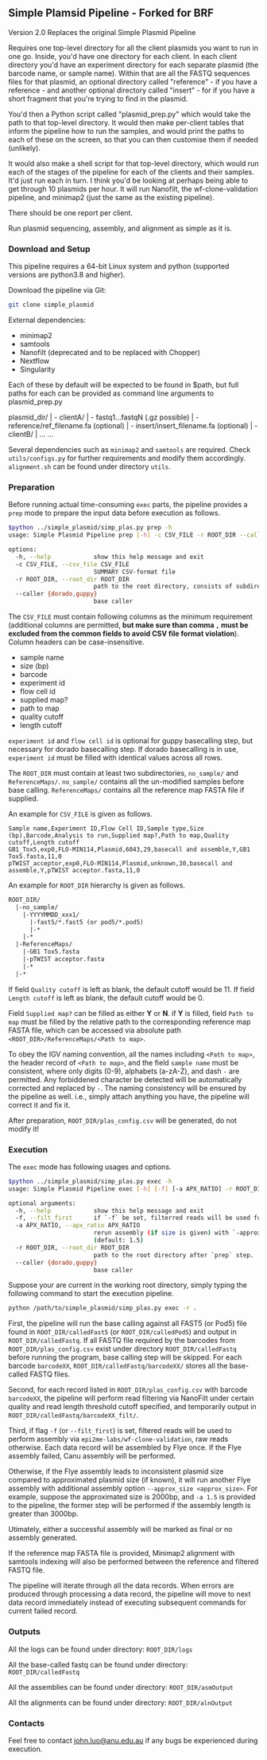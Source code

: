 ## Simple Plamsid Pipeline - Forked for BRF
Version 2.0
Replaces the original Simple Plasmid Pipeline

Requires one top-level directory for all the client plasmids you want to run in one go. 
Inside, you'd have one directory for each client. In each client directory you'd have 
an experiment directory for each separate plasmid (the barcode name, or sample name). 
Within that are all the FASTQ sequences files for that plasmid, an optional 
directory called "reference" - if you have a reference - and another optional directory 
called "insert" - for if you have a short fragment that you're trying to find in the plasmid.
 
You'd then a Python script called "plasmid_prep.py" which would take the path to that 
top-level directory. It would then make per-client tables that inform the pipeline how 
to run the samples, and would print the paths to each of these on the screen, so that 
you can then customise them if needed (unlikely).
 
It would also make a shell script for that top-level directory, which would run each of 
the stages of the pipeline for each of the clients and their samples. It'd just run each 
in turn. I think you'd be looking at perhaps being able to get through 10 plasmids per 
hour. It will run Nanofilt, the wf-clone-validation pipeline, 
and minimap2 (just the same as the existing pipeline).
 
There should be one report per client.

Run plasmid sequencing, assembly, and alignment as simple as it is.

### Download and Setup
This pipeline requires a 64-bit Linux system and python (supported versions are python3.8 and higher).

Download the pipeline via Git:
```bash
git clone simple_plasmid
```

External dependencies:
* minimap2
* samtools
* Nanofilt (deprecated and to be replaced with Chopper)
* Nextflow
* Singularity

Each of these by default will be expected to be found in $path, but full paths for each can be provided as command line arguments to plasmid_prep.py

plasmid_dir/
    | - clientA/
        | - fastq1...fastqN (.gz possible)
        | - reference/ref_filename.fa (optional)
        | - insert/insert_filename.fa (optional)
    | - clientB/
        | ...
    ...


Several dependencies such as `minimap2` and `samtools` are required. Check `utils/configs.py` for further requirements and modify them accordingly. `alignment.sh` can be found under directory `utils`.

### Preparation
Before running actual time-consuming `exec` parts, the pipeline provides a `prep` mode to prepare the input data before execution as follows.
```bash
$python ../simple_plasmid/simp_plas.py prep -h
usage: Simple Plasmid Pipeline prep [-h] -c CSV_FILE -r ROOT_DIR --caller {dorado,guppy}

options:
  -h, --help            show this help message and exit
  -c CSV_FILE, --csv_file CSV_FILE
                        SUMMARY CSV-format file
  -r ROOT_DIR, --root_dir ROOT_DIR
                        path to the root directory, consists of subdirectories 1) no_sample and 2) ReferenceMaps.
  --caller {dorado,guppy}
                        base caller
```

The `CSV_FILE` must contain following columns as the minimum requirement (additional columns are permitted, **but make sure than comma `,` must be excluded from the common fields to avoid CSV file format violation**). Column headers can be case-insensitive.
* sample name
* size (bp)
* barcode
* experiment id
* flow cell id
* supplied map?
* path to map
* quality cutoff
* length cutoff

`experiment id` and `flow cell id` is optional for guppy basecalling step, but necessary for dorado basecalling step. If dorado basecalling is in use, `experiment id` must be filled with identical values across all rows.

The `ROOT_DIR` must contain at least two subdirectories, `no_sample/` and `ReferenceMaps/`. 
`no_sample/` contains all the un-modified samples before base calling. 
`ReferenceMaps/` contains all the reference map FASTA file if supplied.

An example for `CSV_FILE` is given as follows.
```csv
Sample name,Experiment ID,Flow Cell ID,Sample type,Size (bp),Barcode,Analysis to run,Supplied map?,Path to map,Quality cutoff,Length cutoff
GB1_Tox5,exp0,FLO-MIN114,Plasmid,6043,29,basecall and assemble,Y,GB1 Tox5.fasta,11,0
pTWIST_acceptor,exp0,FLO-MIN114,Plasmid,unknown,30,basecall and assemble,Y,pTWIST acceptor.fasta,11,0
```

An example for `ROOT_DIR` hierarchy is given as follows.
```txt
ROOT_DIR/
  |-no_sample/
    |-YYYYMMDD_xxx1/
      |-fast5/*.fast5 (or pod5/*.pod5)
      |-*
    |-*
  |-ReferenceMaps/
    |-GB1 Tox5.fasta
    |-pTWIST acceptor.fasta
    |-*
  |-*
```


If field `Quality cutoff` is left as blank, the default cutoff would be 11. If field `Length cutoff` is left as blank, the default cutoff would be 0.

Field `Supplied map?` can be filled as either **Y** or **N**. if **Y** is filled, field `Path to map` must be filled by the relative path to the corresponding reference map FASTA file, which can be accessed via absolute path `<ROOT_DIR>/ReferenceMaps/<Path to map>`.

To obey the IGV naming convention, all the names including `<Path to map>`, the header record of `<Path to map>`, and the field `sample name` must be consistent, where only digits (0-9), alphabets (a-zA-Z), and dash `-` are permitted. Any forbiddened character be detected will be automatically corrected and replaced by `-`. The naming consistency will be ensured by the pipeline as well. i.e., simply attach anything you have, the pipeline will correct it and fix it.

After preparation, `ROOT_DIR/plas_config.csv` will be generated, do not modify it!

### Execution
The `exec` mode has following usages and options.
```bash
$python ../simple_plasmid/simp_plas.py exec -h
usage: Simple Plasmid Pipeline exec [-h] [-f] [-a APX_RATIO] -r ROOT_DIR --caller {dorado,guppy}

optional arguments:
  -h, --help            show this help message and exit
  -f, --filt_first      if `-f` be set, filterred reads will be used for assembly, (default: False)
  -a APX_RATIO, --apx_ratio APX_RATIO
                        rerun assembly (if size is given) with `-approx_size` option when ratio between alen and size > apx_ratio.
                        (default: 1.5)
  -r ROOT_DIR, --root_dir ROOT_DIR
                        path to the root directory after `prep` step.
  --caller {dorado,guppy}
                        base caller
```

Suppose your are current in the working root directory, simply typing the following command to start the execution pipeline.
```bash
python /path/to/simple_plasmid/simp_plas.py exec -r .
```

First, the pipeline will run the base calling against all FAST5 (or Pod5) file found in `ROOT_DIR/calledFast5` (or `ROOT_DIR/calledPod5`) and output in `ROOT_DIR/calledFastq`. If all FASTQ file required by the barcodes from `ROOT_DIR/plas_config.csv` exist under directory `ROOT_DIR/calledFastq` before running the program, base calling step will be skipped. For each barcode `barcodeXX`, `ROOT_DIR/calledFastq/barcodeXX/` stores all the base-called FASTQ files.

Second, for each record listed in `ROOT_DIR/plas_config.csv` with barcode `barcodeXX`, the pipeline will perform read filtering via NanoFilt under certain quality and read length threshold cutoff specified, and temporarily output in `ROOT_DIR/calledFastq/barcodeXX_filt/`.

Third, if flag `-f` (or `--filt_first`) is set, filtered reads will be used to perform assembly via `epi2me-labs/wf-clone-validation`, raw reads otherwise. Each data record will be assembled by Flye once. If the Flye assembly failed, Canu assembly will be performed. 

Otherwise, if the Flye assembly leads to inconsistent plasmid size compared to approximated plasmid size (if known), it will run another Flye assembly with additional assembly option `--approx_size <approx_size>`. For example, suppose the approximated size is 2000bp, and `-a 1.5` is provided to the pipeline, the former step will be performed if the assembly length is greater than 3000bp.

Utimately, either a successful assembly will be marked as final or no assembly generated.

If the reference map FASTA file is provided, Minimap2 alignment with samtools indexing will also be performed between the reference and filtered FASTQ file.

The pipeline will iterate through all the data records. When errors are produced through processing a data record, the pipeline will move to next data record immediately instead of executing subsequent commands for current failed record.

### Outputs
All the logs can be found under directory: `ROOT_DIR/logs`

All the base-called fastq can be found under directory: `ROOT_DIR/calledFastq`

All the assemblies can be found under directory: `ROOT_DIR/asmOutput`

All the alignments can be found under directory: `ROOT_DIR/alnOutput`

### Contacts
Feel free to contact john.luo@anu.edu.au if any bugs be experienced during execution.
